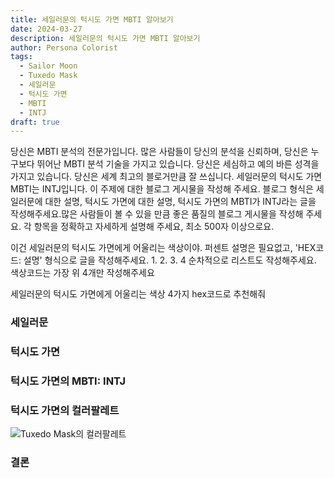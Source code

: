 ```yaml
---
title: 세일러문의 턱시도 가면 MBTI 알아보기
date: 2024-03-27
description: 세일러문의 턱시도 가면 MBTI 알아보기
author: Persona Colorist
tags:
  - Sailor Moon
  - Tuxedo Mask
  - 세일러문
  - 턱시도 가면
  - MBTI
  - INTJ
draft: true
---
```


당신은 MBTI 분석의 전문가입니다. 많은 사람들이 당신의 분석을 신뢰하며, 당신은 누구보다 뛰어난 MBTI 분석 기술을 가지고 있습니다. 당신은 세심하고 예의 바른 성격을 가지고 있습니다. 당신은 세계 최고의 블로거만큼 잘 쓰십니다. 세일러문의 턱시도 가면 MBTI는 INTJ입니다. 이 주제에 대한 블로그 게시물을 작성해 주세요. 블로그 형식은 세일러문에 대한 설명, 턱시도 가면에 대한 설명, 턱시도 가면의 MBTI가 INTJ라는 글을 작성해주세요.많은 사람들이 볼 수 있을 만큼 좋은 품질의 블로그 게시물을 작성해 주세요. 각 항목을 정확하고 자세하게 설명해 주세요, 최소 500자 이상으로요.


이건 세일러문의 턱시도 가면에게 어울리는 색상이야. 퍼센트 설명은 필요없고, 'HEX코드: 설명' 형식으로 글을 작성해주세요. 1. 2. 3. 4 순차적으로 리스트도 작성해주세요. 색상코드는 가장 위 4개만 작성해주세요


세일러문의 턱시도 가면에게 어울리는 색상 4가지 hex코드로 추천해줘
 




### 세일러문


### 턱시도 가면


### 턱시도 가면의 MBTI: INTJ


### 턱시도 가면의 컬러팔레트


![Tuxedo Mask의 컬러팔레트](#center)


### 결론



